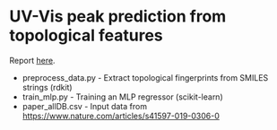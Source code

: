 # UV-Vis peak prediction from topological features

Report [here](https://htleppan.github.io/UVVis-Topo-MLP/UVVis-Topo-MLP.html).

- preprocess_data.py - Extract topological fingerprints from SMILES strings (rdkit)
- train_mlp.py - Training an MLP regressor (scikit-learn)
- paper_allDB.csv - Input data from https://www.nature.com/articles/s41597-019-0306-0
